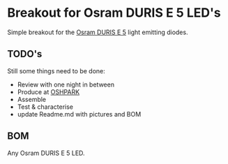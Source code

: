 # Breakout for Osram DURIS E 5 LED's
Simple breakout for the [Osram DURIS E 5](https://www.osram.com/os/products/product-promotions/led-for-general-lighting/duris_e.jsp) light emitting diodes.
## TODO's
Still some things need to be done:
* Review with one night in between
* Produce at [OSHPARK](https://oshpark.com/)
* Assemble
* Test & characterise
* update Readme.md with pictures and BOM
## BOM
Any Osram DURIS E 5 LED.

